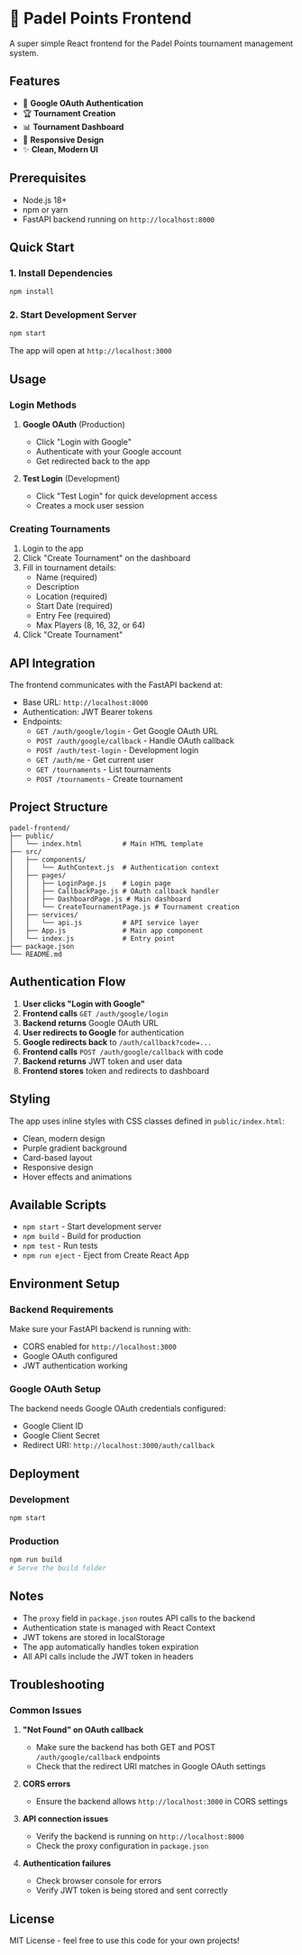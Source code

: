 # 🎾 Padel Points Frontend

A super simple React frontend for the Padel Points tournament management system.

## Features

- 🔐 **Google OAuth Authentication**
- 🏆 **Tournament Creation**
- 📊 **Tournament Dashboard**
- 📱 **Responsive Design**
- ✨ **Clean, Modern UI**

## Prerequisites

- Node.js 18+ 
- npm or yarn
- FastAPI backend running on `http://localhost:8000`

## Quick Start

### 1. Install Dependencies

```bash
npm install
```

### 2. Start Development Server

```bash
npm start
```

The app will open at `http://localhost:3000`

## Usage

### Login Methods

1. **Google OAuth** (Production)
   - Click "Login with Google"
   - Authenticate with your Google account
   - Get redirected back to the app

2. **Test Login** (Development)
   - Click "Test Login" for quick development access
   - Creates a mock user session

### Creating Tournaments

1. Login to the app
2. Click "Create Tournament" on the dashboard
3. Fill in tournament details:
   - Name (required)
   - Description
   - Location (required)
   - Start Date (required)
   - Entry Fee (required)
   - Max Players (8, 16, 32, or 64)
4. Click "Create Tournament"

## API Integration

The frontend communicates with the FastAPI backend at:
- Base URL: `http://localhost:8000`
- Authentication: JWT Bearer tokens
- Endpoints:
  - `GET /auth/google/login` - Get Google OAuth URL
  - `POST /auth/google/callback` - Handle OAuth callback
  - `POST /auth/test-login` - Development login
  - `GET /auth/me` - Get current user
  - `GET /tournaments` - List tournaments
  - `POST /tournaments` - Create tournament

## Project Structure

```
padel-frontend/
├── public/
│   └── index.html          # Main HTML template
├── src/
│   ├── components/
│   │   └── AuthContext.js  # Authentication context
│   ├── pages/
│   │   ├── LoginPage.js    # Login page
│   │   ├── CallbackPage.js # OAuth callback handler
│   │   ├── DashboardPage.js # Main dashboard
│   │   └── CreateTournamentPage.js # Tournament creation
│   ├── services/
│   │   └── api.js          # API service layer
│   ├── App.js              # Main app component
│   └── index.js            # Entry point
├── package.json
└── README.md
```

## Authentication Flow

1. **User clicks "Login with Google"**
2. **Frontend calls** `GET /auth/google/login`
3. **Backend returns** Google OAuth URL
4. **User redirects to Google** for authentication
5. **Google redirects back** to `/auth/callback?code=...`
6. **Frontend calls** `POST /auth/google/callback` with code
7. **Backend returns** JWT token and user data
8. **Frontend stores** token and redirects to dashboard

## Styling

The app uses inline styles with CSS classes defined in `public/index.html`:
- Clean, modern design
- Purple gradient background
- Card-based layout
- Responsive design
- Hover effects and animations

## Available Scripts

- `npm start` - Start development server
- `npm build` - Build for production
- `npm test` - Run tests
- `npm run eject` - Eject from Create React App

## Environment Setup

### Backend Requirements

Make sure your FastAPI backend is running with:
- CORS enabled for `http://localhost:3000`
- Google OAuth configured
- JWT authentication working

### Google OAuth Setup

The backend needs Google OAuth credentials configured:
- Google Client ID
- Google Client Secret  
- Redirect URI: `http://localhost:3000/auth/callback`

## Deployment

### Development
```bash
npm start
```

### Production
```bash
npm run build
# Serve the build folder
```

## Notes

- The `proxy` field in `package.json` routes API calls to the backend
- Authentication state is managed with React Context
- JWT tokens are stored in localStorage
- The app automatically handles token expiration
- All API calls include the JWT token in headers

## Troubleshooting

### Common Issues

1. **"Not Found" on OAuth callback**
   - Make sure the backend has both GET and POST `/auth/google/callback` endpoints
   - Check that the redirect URI matches in Google OAuth settings

2. **CORS errors**
   - Ensure the backend allows `http://localhost:3000` in CORS settings

3. **API connection issues**
   - Verify the backend is running on `http://localhost:8000`
   - Check the proxy configuration in `package.json`

4. **Authentication failures**
   - Check browser console for errors
   - Verify JWT token is being stored and sent correctly

## License

MIT License - feel free to use this code for your own projects! 